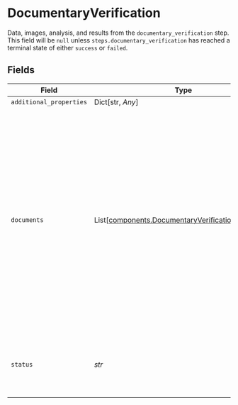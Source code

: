 # DocumentaryVerification

Data, images, analysis, and results from the `documentary_verification` step. This field will be `null` unless `steps.documentary_verification` has reached a terminal state of either `success` or `failed`.


## Fields

| Field                                                                                                                                                                                                                                                                                                                                                                                                                                                                                                                                                                                                                                                                                                                              | Type                                                                                                                                                                                                                                                                                                                                                                                                                                                                                                                                                                                                                                                                                                                               | Required                                                                                                                                                                                                                                                                                                                                                                                                                                                                                                                                                                                                                                                                                                                           | Description                                                                                                                                                                                                                                                                                                                                                                                                                                                                                                                                                                                                                                                                                                                        | Example                                                                                                                                                                                                                                                                                                                                                                                                                                                                                                                                                                                                                                                                                                                            |
| ---------------------------------------------------------------------------------------------------------------------------------------------------------------------------------------------------------------------------------------------------------------------------------------------------------------------------------------------------------------------------------------------------------------------------------------------------------------------------------------------------------------------------------------------------------------------------------------------------------------------------------------------------------------------------------------------------------------------------------- | ---------------------------------------------------------------------------------------------------------------------------------------------------------------------------------------------------------------------------------------------------------------------------------------------------------------------------------------------------------------------------------------------------------------------------------------------------------------------------------------------------------------------------------------------------------------------------------------------------------------------------------------------------------------------------------------------------------------------------------- | ---------------------------------------------------------------------------------------------------------------------------------------------------------------------------------------------------------------------------------------------------------------------------------------------------------------------------------------------------------------------------------------------------------------------------------------------------------------------------------------------------------------------------------------------------------------------------------------------------------------------------------------------------------------------------------------------------------------------------------- | ---------------------------------------------------------------------------------------------------------------------------------------------------------------------------------------------------------------------------------------------------------------------------------------------------------------------------------------------------------------------------------------------------------------------------------------------------------------------------------------------------------------------------------------------------------------------------------------------------------------------------------------------------------------------------------------------------------------------------------- | ---------------------------------------------------------------------------------------------------------------------------------------------------------------------------------------------------------------------------------------------------------------------------------------------------------------------------------------------------------------------------------------------------------------------------------------------------------------------------------------------------------------------------------------------------------------------------------------------------------------------------------------------------------------------------------------------------------------------------------- |
| `additional_properties`                                                                                                                                                                                                                                                                                                                                                                                                                                                                                                                                                                                                                                                                                                            | Dict[str, *Any*]                                                                                                                                                                                                                                                                                                                                                                                                                                                                                                                                                                                                                                                                                                                   | :heavy_minus_sign:                                                                                                                                                                                                                                                                                                                                                                                                                                                                                                                                                                                                                                                                                                                 | N/A                                                                                                                                                                                                                                                                                                                                                                                                                                                                                                                                                                                                                                                                                                                                |                                                                                                                                                                                                                                                                                                                                                                                                                                                                                                                                                                                                                                                                                                                                    |
| `documents`                                                                                                                                                                                                                                                                                                                                                                                                                                                                                                                                                                                                                                                                                                                        | List[[components.DocumentaryVerificationDocument](../../models/shared/documentaryverificationdocument.md)]                                                                                                                                                                                                                                                                                                                                                                                                                                                                                                                                                                                                                         | :heavy_check_mark:                                                                                                                                                                                                                                                                                                                                                                                                                                                                                                                                                                                                                                                                                                                 | An array of documents submitted to the `documentary_verification` step. Each entry represents one user submission, where each submission will contain both a front and back image, or just a front image, depending on the document type.<br/><br/>Note: Plaid will automatically let a user submit a new set of document images up to three times if we detect that a previous attempt might have failed due to user error. For example, if the first set of document images are blurry or obscured by glare, the user will be asked to capture their documents again, resulting in at least two separate entries within `documents`. If the overall `documentary_verification` is `failed`, the user has exhausted their retry attempts. |                                                                                                                                                                                                                                                                                                                                                                                                                                                                                                                                                                                                                                                                                                                                    |
| `status`                                                                                                                                                                                                                                                                                                                                                                                                                                                                                                                                                                                                                                                                                                                           | *str*                                                                                                                                                                                                                                                                                                                                                                                                                                                                                                                                                                                                                                                                                                                              | :heavy_check_mark:                                                                                                                                                                                                                                                                                                                                                                                                                                                                                                                                                                                                                                                                                                                 | The outcome status for the associated Identity Verification attempt's `documentary_verification` step. This field will always have the same value as `steps.documentary_verification`.                                                                                                                                                                                                                                                                                                                                                                                                                                                                                                                                             | success                                                                                                                                                                                                                                                                                                                                                                                                                                                                                                                                                                                                                                                                                                                            |